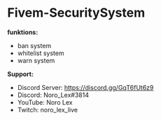 # Fivem-SecuritySystem
 **funktions:**
 - ban system
 - whitelist system
 - warn system

 **Support:**
 - Discord Server: https://discord.gg/GqT6fUt6z9
 - Discord: Noro_Lex#3814
 - YouTube: Noro Lex 
 - Twitch: noro_lex_live
